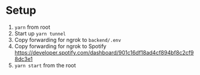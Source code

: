 # Setup

1. `yarn` from root
2. Start up `yarn tunnel`
3. Copy forwarding for ngrok to `backend/.env`
4. Copy forwarding for ngrok to Spotify https://developer.spotify.com/dashboard/901c16df18ad4cf894bf8c2cf98dc3e1
5. `yarn start` from the root

